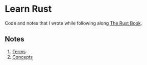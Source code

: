 # Learn Rust

Code and notes that I wrote while following along [The Rust Book][].

[the rust book]: https://doc.rust-lang.org/book/title-page.html

## Notes

1.  [Terms](./doc/terms.md)
2.  [Concepts](./doc/concepts.md)
